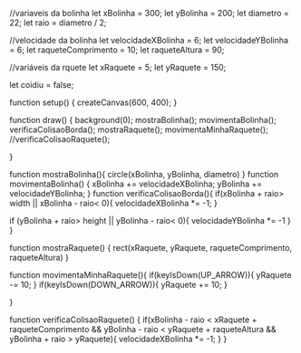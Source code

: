 //variaveis da bolinha 
let xBolinha = 300;
let yBolinha = 200;
let diametro = 22;
let raio = diametro / 2;

//velocidade da bolinha 
let velocidadeXBolinha = 6;
let velocidadeYBolinha = 6;
let raqueteComprimento = 10;
let raqueteAltura = 90;

//variáveis da rquete 
let xRaquete = 5;
let yRaquete = 150;

let coidiu = false;

function setup() {
  createCanvas(600, 400);
}

function draw() {
  background(0);
  mostraBolinha();
  movimentaBolinha();
  verificaColisaoBorda();
  mostraRaquete();
  movimentaMinhaRaquete();
  //verificaColisaoRaquete();

}

 function mostraBolinha(){
  circle(xBolinha, yBolinha, diametro)
 }
   function movimentaBolinha() {
  xBolinha += velocidadeXBolinha;
  yBolinha += velocidadeYBolinha;
   }
function verificaColisaoBorda(){
  if(xBolinha + raio> width ||
    xBolinha - raio< 0){
    velocidadeXBolinha *= -1;
  }
    
  
 if (yBolinha + raio> height ||
     yBolinha - raio< 0){
    velocidadeYBolinha *= -1
 } 
}

 function mostraRaquete() {
    rect(xRaquete, yRaquete, raqueteComprimento, 
       raqueteAltura)
}

function movimentaMinhaRaquete(){
  if(keyIsDown(UP_ARROW)){
 yRaquete -= 10;
  }
  if(keyIsDown(DOWN_ARROW)){
 yRaquete += 10;
}  

}
    
function verificaColisaoRaquete() {
 if(xBolinha - raio < xRaquete + raqueteComprimento
   && yBolinha - raio < yRaquete + raqueteAltura && 
   yBolinha + raio > yRaquete){
   velocidadeXBolinha *= -1;
 }
}

